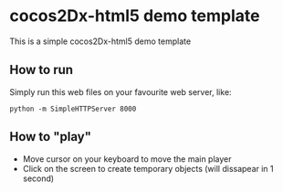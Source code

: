 # cocos2Dx-html5 demo template

This is a simple cocos2Dx-html5 demo template

## How to run 

Simply run this web files on your favourite web server, like: 

```
python -m SimpleHTTPServer 8000
```

## How to "play" 

* Move cursor on your keyboard to move the main player 
* Click on the screen to create temporary objects (will dissapear in 1 second)